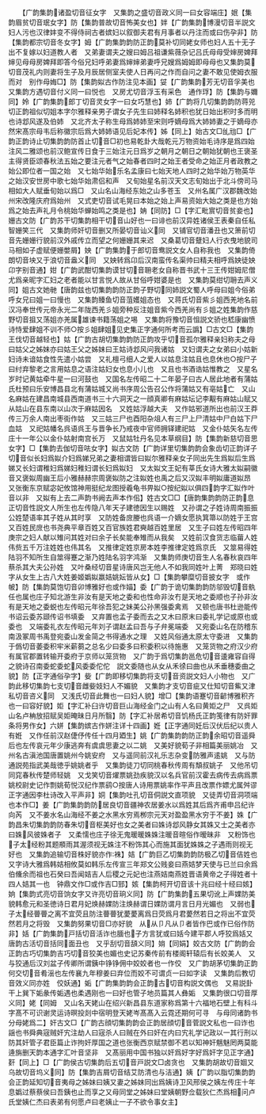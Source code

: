 <!-- { "loadSidebar": true } -->
　　【广韵集韵诸盈切音征女字　又集韵之盛切音政义同一曰女容端庄】姄【集韵眉贫切音珉女字】防【集韵普故切音怖美女也】姅【广韵集韵博漫切音半説文妇人污也汉律妦变不得侍祠古者嫔妇以叙御夫君有月事者以丹注而或曰伤孕非】防【集韵都宗切音冬女字】姆【广韵集韵韵防正韵莫补切同姥女师也妇人五十无子出不复嫁以妇道教人者　又弟妻谓夫之嫂曰姆吕祖谦紫薇杂记吕氏母母受婶房婢拜婶见母母房婢拜即答今俗兄妇呼弟妻爲婶婶弟妻呼兄嫂爲姆姆即母母也又集韵莫切音茂礼内则妻将生子及月辰居侧室夫使人日再问之作而自问之妻不敢见使姆衣服而对　别作母娒□】防【集韵姒古作防注见本画】姇【广韵集韵芳无切音孚美也　又集韵方遇切音付义同一曰悦也　又房尤切音浮玉有采色　通作琈】防【集韵与嬭同】姈【广韵集韵郎丁切音灵女字一曰女巧慧也】姉【广韵将几切集韵韵防蒋兕切正韵祖似切姐本字尔雅释亲男子谓女子先生曰姉释名姉积也犹日始出积时多而明也诗邶风遂及伯姉　又北齐太子称生母爲姉姉至宋则呼嫡母爲大姉姉妻之于嫡母亦然宋髙宗母韦后称徽宗后爲大姉姉语见后妃本传】姊【同上】始古文□乨兘□【广韵正韵诗止切集韵韵防首止切音□初也易乾卦大哉乾元万物资始毛诗序是爲四始注风二雅颂也前汉鲍宣传日食于三始注元日爲岁之朝月之朝日之朝始犹朝也王褒圣主得贤臣颂春秋法五始之要注元者气之始春者四时之始王者受命之始正月者政教之始公即位者一国之始　又七始华始乐名孟康曰七始天地人四时之始华始万物英华之始汉安世房中歌七始华始肃侣和声　又旬始星名前汉天文志旬始出于北斗傍司马相如大人赋垂旬始以爲□　又山名山海经东始之山多苍玉　又州名属广汉郡魏改始州宋改隆庆府爲始州　又式吏切音试毛晃曰本始之始上声易资始大始之类是也方始爲之始去声礼月令桃始华蝉始鸣之类是也】姌【同防】□【字汇毗賔切音贫妾也】姗古文防【广韵苏干切集韵相干切音山好也一曰诽也前汉异姓诸侯王表秦自任私智姗笑三代　又集韵师奸切音删又所晏切音讪义同　又铺官切音潘丑也又箫前切音先姗姗行貌前汉外戚传立而望之何姗姗其来迟　又桑葛切音躠妇人行衣曳地貌司马相如子虚赋便姗嫳屑】姎【广韵集韵于郎切音鸯説文女人自称我也　又集韵倚朗切音坱又于浪切音盎义同　又姎转爲卬后汉南蛮传名渠帅曰精夫相呼爲姎徒姎卬字别音通】姏【广韵武酣切集韵谟甘切音耼老女自称晋书武十三王传姏姆尼僧尤爲亲昵字汇妇之老者能以甘言悦人故从甘俗呼姏婆是也　又集韵莫绀切耼去声义同】姐古文她毑【唐韵兹也切集韵韵防正韵子野切同姉説文蜀人呼母曰姐今俗弟呼女兄曰姐一曰慢也　又集韵臻鱼切音菹嬳姐态也　又蒋氏切音紫彡姐西羌地名前汉冯奉世传元帝永光二年陇西羌彡姐旁种反注姐音紫今西羌尚有彡姐之姓集韵作慈野切音抯又荡姐亦羌属雄谏书籍荡姐之埸　又集韵将豫切音怚説文骄也嵇康幽愤诗恃爱肆姐不训不师○按彡姐肆姐见史集正字通何所考而云譌】□古文□【集韵王伐切音越轻也】姑【广韵古胡切集韵韵防正韵攻乎切音孤尔雅释亲妇称夫之母曰姑父之姊妹亦曰姑王父之姊妹曰王姑诗邶风问我诸姑　又妇谓夫之女弟曰小姑新妇诗未谙姑食性先遣小姑尝　又礼檀弓细人之爱人以姑息注姑且也息休也○按尸子曰纣弃黎老之言用姑息之语注姑妇女也息小儿也　又且也书酒诰姑惟教之　又星名岁时记黄姑牵牛星一曰河鼓也　又国名左传昭二十二年晏子曰古人居此地者有蒲姑氏杜预曰乐安博昌县北有蒲姑城又尚书序周公告召公作将蒲姑又有亳姑亡　又山名麻姑在建昌南城县西南道书三十六洞天之一顔真卿有麻姑坛记李觏有麻姑山赋又从姑山在县东南以山次于麻姑因名　又姓姑浮越大夫　又作姑邪道所出也前汉王莽传三万余人南出枣街作姑　又三姑三尸也酉阳杂俎人有三尸上尸清姑中尸白姑下尸血姑　又祀姑幡名呉语呉王与晋争长乃戒夜中官师拥铎建祀姑　又金仆姑矢名左传庄十一年公以金仆姑射南宫长万　又鼠姑牡丹名见本草纲目】防【集韵新慈切音思女字】□【集韵去伽切音呿女字】姒古文防【广韵详里切集韵韵会象齿切正韵详子切音似长妇爲姒介妇爲娣兄弟之妻相谓皆曰姒尔雅释亲女子同出先生爲姒后生爲娣又长妇谓稚妇爲娣妇稚妇谓长妇爲姒妇　又太姒文王妃有莘氏女诗大雅太姒嗣徽音又褒姒周幽王后小雅赫赫宗周褒姒防之注姒姓也禹之后又汉姒丰明姒庸道姒昂　又张衡东京赋宓妃攸馆神用挺纪龙图授羲龟书畀姒○按纪姒以俱四韵字汇姒作叶音以非　又姒有上去二声韵书阙去声本作佀】姓古文□□【唐韵集韵韵防正韵息正切音性説文人所生也左传隐八年天子建徳因生以赐姓　又孙谓之子姓诗周南振振公姓楚语率其子姓从其时享　又防姓备庻媵也呉语一介嫡女愿执箕箒以防姓于王宫　又百姓民庻也书尧典平章百姓又百官族姓君奭越百姓里居　又生子曰姓左传昭四年庚宗之妇人献以雉问其姓对曰余子长矣能奉雉而从我矣　又姓前汉食货志临葘人姓伟赀五千万注姓姓也伟其名　又推律定姓京房本姓李推律定姓爲京氏　又筮易得姓陆羽不知所生自筮得蹇之渐乃姓陆名羽字鸿渐　又集韵师庚切音生人名春秋哀四年蔡杀其大夫公孙姓　又叶桑经切音星诗唐风岂无他人不如我同姓叶上菁　郑晓曰姓字从女生上古八大姓姜姬嬀姒嬴姞姚妘皆从女】□【集韵攀糜切音披女字　或作帔】防【集韵莫饱切音卯博雅好也或作媌】委【广韵于诡切集韵韵防邬毁切音骫任也属也庄子知北游生非汝有是天地之委和也性命非汝冇是天地之委顺也子孙非汝有是天地之委蜕也左传昭元年徐吾犯之妹美公孙黑强委禽焉　又顿也唐书杜逊能传书诏云委苏颋传诏书填委　又弃置也孟子委而去之又木曰原末曰委礼学记或原也或委也　又端委礼衣左传昭元年刘子谓赵孟曰吾与子弁冕端委　又宛委山名在防稽东南汲冢周书禹登宛委山发金简之书得通水之理　又姓风俗通太原太守委进　又集韵于僞切音萎委积牢米薪蒭之总名少曰委多曰积委积以待施惠　又笼货物之府汉少府有属官郡置转输开委府于京师以笼货物　又广韵于爲切集韵邕危切音逶雍容自得之貌诗召南委蛇委蛇风委委佗佗　説文委随也从女从禾徐曰曲也从禾垂穗委曲之貌】防【正字通俗孕字】姕【广韵即移切集韵将支切音资説文妇人小物也　又广韵此移切集韵七支切音雌姕妓妇人不媚貌　又集韵才支切音疵又仕知切音鮆又津私切音咨义同　又浅氏切音此舞也一曰妇人貌】增□【集韵语蹇切音齴博雅积齐也一曰容好貌】姖【字汇补臼许切音巨山海经金门之山有人名曰黄姖之尸　又呉姖山名卢柟放招赋吴姖晻昧日月所翳】防【字汇补居希切音饥杨氏正韵笺律有防奸罪条将男作女】六姘【集韵嫔古作姘注详十四画】姙【正字通同妊后汉伏后纪以贵人有姙　又作任前汉赵倢伃传任十四月廼生】姚【广韵集韵韵防正韵余昭切音遥舜后也左传哀元年少康逃奔有虞虞思妻之以二姚　又美好貌荀子非相篇美丽姚冶　又州名古滇池国唐置姚州今姚安府　又与遥同前汉礼乐志杂变防雅声逺姚　又与防通説苑指武美哉徳乎姚姚者乎　又集韵徒刀切同桃春秋传周有頽叔姚子　又他吊切同窕春秋传楚师轻姚　又戈笑切音燿票姚劲疾貌汉以名兵官前汉霍去病传去病爲票姚校尉史记作剽姚荀悦汉纪作票鹞○按唐人诗用票姚率作平声且改票作嫖尤属舛谬正字通因李杜诗改入平声非】姛【集韵吐孔切音侗説文直项貌　又徒弄切音洞项端也本作□】姜【广韵集韵韵防居良切音疆神农居姜水以爲姓其后爲齐甫申吕纪许向芮　又不姜水名山海经不姜之水黑水穷焉栁宗元天对盈盈黑水穷于不姜】姝【广韵昌朱切集韵韵防春朱切音枢美好也女之美者曰姝诗邶风静女其姝又士之美者亦曰姝风彼姝者子　又柔懦也庄子徐无鬼暖暖姝姝注暖音暄俗作暧昧非　又粉饰也子太经粉其题頩雨其渥须视无姝注不粉饰其心而施其面犹姝姝之子遇雨则视无好也　又集韵追输切音株好貌亦作袾】姞【广韵巨乙切集韵韵防极乙切音佶姓也又字诗大雅爲韩姞相攸莫如韩乐左传宣三年郑文公贱妾曰燕姞梦天使与已兰曰余爲伯儵余而祖也石癸曰吾闻姞吉人后稷之元妃也注燕姞南燕姓晋语黄帝之子得姓者十四人姞其一也　钟鼎文作□或作吉□郅】姟【集韵柯开切音该十兆曰经十经曰姟】姠【集韵式亮切音饷女字又许亮切音珦义同】防【广韵集韵五果切讹上声婐防美貌韩愈元和圣徳诗日君月妃焕赫婐防注焕赫谓日婐防谓月言日月光媚也　又弱也子太经瞢瞢之离不宜荧且防注瞢瞢犹薆薆离爲日荧爲月君薆然若日之将出不宜荧然若月之将毁　又集韵努果切音□亦好貌　从从卩凡从卩者皆作巴或作已俗作防非】姡【广韵集韵戸括切音活诈也腼也子方言犹或曰姡今建平郡人呼狡爲姡又唐韵古活切音括同面丑也　又乎刮切音頢义同】姢【同娟】姣古文防【广韵韵会正韵古巧切集韵吉巧切音狡美也媚也史记苏秦传前有楼阁轩辕后有长姣美人　又与狡通后汉刘盆子传卿所谓銕中铮铮佣中姣姣者也一作佼　又广韵胡茅切集韵正韵何交切音肴滛也左传襄九年穆姜曰弃位而姣不可谓贞一曰如字读　又集韵后教切音效义同亦姓　佼妖通】姤【广韵集韵韵会正韵古切音构説文偶也　又易説卦干上巽下姤彖传姤遇也柔遇刚也一曰好也管子地员篇其人彝姤　又集韵很口切音厚义同】姥【同姆　又山名天姥山在绍兴新昌县东道家称爲第十六福地石壁上有科斗字髙不可识谢灵运诗暝投剡中宿明登天姥岑髙髙入云霓还期何可寻　与母同诸韵书分母姥爲二】奸古文□【广韵古顔切集韵韵会正韵居顔切音菅説文私也一曰诈也謡也书舜典宼贼奸宄注劫人曰宼杀人曰贼在外曰奸在内曰宄礼学记政以一其行刑以防其奸管子君臣篇止诈拘奸厚国之道也张衡西京赋禁御不若以知神奸魑魅罔两莫能逄旃删天韵本通字汇叶音坚非　又髙丽用中国书独以奸爲好字好爲奸字见正字通】姧【同上】□【广韵侯古切集韵后五切音戸説文□卤贪也　又集韵胡故切音婟又乌故切音坞义同】防【集韵吉屑切音结艾防清也与洁通】姨【广韵以脂切集韵韵会正韵延知切音夷母之姊妹曰姨又妻之姊妹同出爲姨诗卫风邢侯之姨左传庄十年息嬀过蔡蔡侯曰吾銕也止而享之又母同堂之姊妹曰堂姨朝野佥载狄仁杰爲相问卢氏堂姨仁杰曰表弟有何愿卢曰老姨止一子不欲令事女主】

